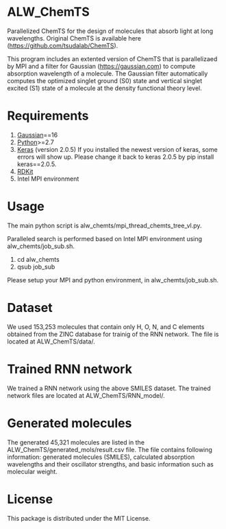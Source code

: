 # ALW_ChemTS
Parallelized ChemTS for the design of molecules that absorb light at long wavelengths. Original ChemTS is available here (https://github.com/tsudalab/ChemTS).

This program includes an extented version of ChemTS that is parallelizaed by MPI and a filter for Gaussian (https://gaussian.com) to compute absorption wavelength of a molecule. The Gaussian filter automatically computes the optimized singlet ground (S0) state and vertical singlet excited (S1) state of a molecule at the density functional theory level.

# Requirements
1. [Gaussian](https://gaussian.com)==16
2. [Python](https://www.anaconda.com/download/)>=2.7 
3. [Keras](https://github.com/fchollet/keras) (version 2.0.5) If you installed the newest version of keras, some errors will show up. Please change it back to keras 2.0.5 by pip install keras==2.0.5. 
4. [RDKit](https://anaconda.org/rdkit/rdkit)
5. Intel MPI environment

# Usage

The main python script is alw_chemts/mpi_thread_chemts_tree_vl.py. 

Paralleled search is performed based on Intel MPI environment using alw_chemts/job_sub.sh.

1. cd alw_chemts
2. qsub job_sub

Please setup your MPI and python environment, in alw_chemts/job_sub.sh.

# Dataset
We used 153,253 molecules that contain only H, O, N, and C elements obtained from the ZINC database for trainig of the RNN network.
The file is located at ALW_ChemTS/data/.

# Trained RNN network
We trained a RNN network using the above SMILES dataset. The trained network files are located at ALW_ChemTS/RNN_model/. 

# Generated molecules
The generated 45,321 molecules are listed in the ALW_ChemTS/generated_mols/result.csv file. The file contains following information: generated molecules (SMILES), calculated absorption wavelengths and their oscillator strengths, and basic information such as molecular weight.

# License
This package is distributed under the MIT License.
